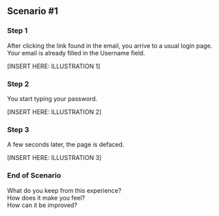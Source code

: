 ## Scenario #1

### Step 1

After clicking the link found in the email,
you arrive to a usual login page.  
Your email is already filled in the Username field.

[INSERT HERE: ILLUSTRATION 1]

### Step 2

You start typing your password.

[INSERT HERE: ILLUSTRATION 2]

### Step 3

A few seconds later, the page is defaced.

[INSERT HERE: ILLUSTRATION 3]

### End of Scenario

What do you keep from this experience?  
How does it make you feel?  
How can it be improved?  
